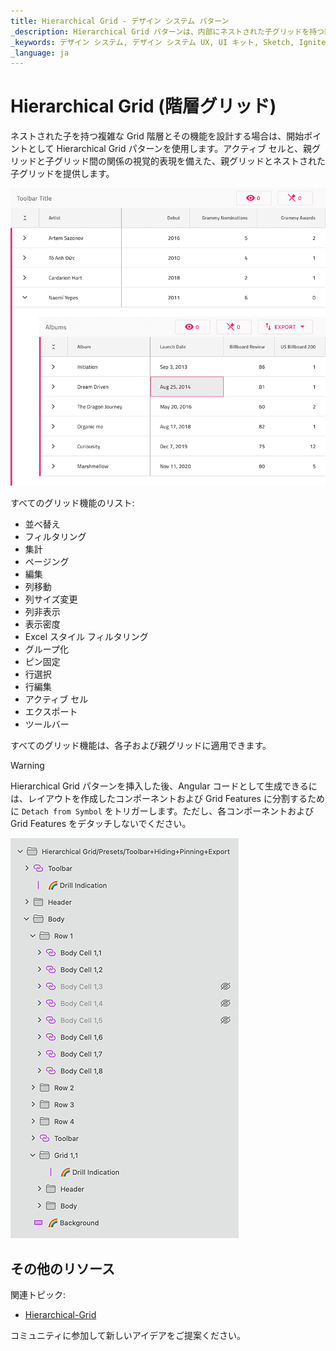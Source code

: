 ```yaml
---
title: Hierarchical Grid - デザイン システム パターン
_description: Hierarchical Grid パターンは、内部にネストされた子グリッドを持つ親レベルのグリッドを表します。
_keywords: デザイン システム, デザイン システム UX, UI キット, Sketch, Ignite UI for Angular, Sketch to Angular, Angular, Angular デザイン システム, Sketch から コードをエクスポート, Angular 用のデザイン キット, Sketch HTML, Sketch to HTML, Sketch UI キット
_language: ja
---
```


# Hierarchical Grid (階層グリッド)

ネストされた子を持つ複雑な Grid 階層とその機能を設計する場合は、開始ポイントとして Hierarchical Grid パターンを使用します。アクティブ セルと、親グリッドと子グリッド間の関係の視覚的表現を備えた、親グリッドとネストされた子グリッドを提供します。

<img class="responsive-img" src="../images/hierarchical_grid.png" srcset="../images/hierarchical_grid@2x.png 2x" />

すべてのグリッド機能のリスト:
- 並べ替え
- フィルタリング
- 集計
- ページング
- 編集
- 列移動
- 列サイズ変更
- 列非表示
- 表示密度
- Excel スタイル フィルタリング
- グループ化
- ピン固定
- 行選択
- 行編集
- アクティブ セル
- エクスポート
- ツールバー

すべてのグリッド機能は、各子および親グリッドに適用できます。


> [!WARNING]
> Hierarchical Grid パターンを挿入した後、Angular コードとして生成できるには、レイアウトを作成したコンポーネントおよび Grid Features に分割するために `Detach from Symbol` をトリガーします。ただし、各コンポーネントおよび Grid Features をデタッチしないでください。

<img class="responsive-img" src="../images/hierarchical_grid_detach.png" srcset="../images/hierarchical_grid_detach@2x.png 2x" />

## その他のリソース

関連トピック:

- [Hierarchical-Grid](../components/hierarchical-grid.md)

コミュニティに参加して新しいアイデアをご提案ください。


